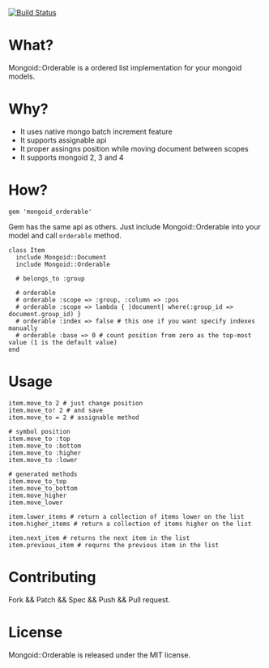 [![Build Status](https://secure.travis-ci.org/pyromaniac/mongoid_orderable.png)](http://travis-ci.org/pyromaniac/mongoid_orderable)

# What?

Mongoid::Orderable is a ordered list implementation for your mongoid models.

# Why?

* It uses native mongo batch increment feature
* It supports assignable api
* It proper assingns position while moving document between scopes
* It supports mongoid 2, 3 and 4

# How?

```
gem 'mongoid_orderable'
```

Gem has the same api as others. Just include Mongoid::Orderable into your model and call `orderable` method.

```
class Item
  include Mongoid::Document
  include Mongoid::Orderable

  # belongs_to :group

  # orderable
  # orderable :scope => :group, :column => :pos
  # orderable :scope => lambda { |document| where(:group_id => document.group_id) }
  # orderable :index => false # this one if you want specify indexes manually
  # orderable :base => 0 # count position from zero as the top-most value (1 is the default value)
end
```

# Usage

```
item.move_to 2 # just change position
item.move_to! 2 # and save
item.move_to = 2 # assignable method

# symbol position
item.move_to :top
item.move_to :bottom
item.move_to :higher
item.move_to :lower

# generated methods
item.move_to_top
item.move_to_bottom
item.move_higher
item.move_lower

item.lower_items # return a collection of items lower on the list
item.higher_items # return a collection of items higher on the list

item.next_item # returns the next item in the list
item.previous_item # requrns the previous item in the list
```

# Contributing

Fork && Patch && Spec && Push && Pull request.

# License

Mongoid::Orderable is released under the MIT license.
